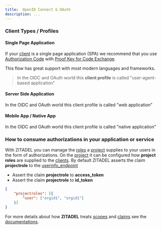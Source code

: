 ```yaml
---
title:  OpenID Connect & OAuth
description: ...
---
```


### Client Types / Profiles

#### Single Page Application

If your [client](administrate#Clients) is a single page application (SPA) we recommend that you use [Authorization Code](documentation#Authorization_Code) with [Proof Key for Code Exchange](documentation#Proof_Key_for_Code_Exchange).

This flow has great support with most modern languages and frameworks.

> In the OIDC and OAuth world this **client profile** is called "user-agent-based application"

#### Server Side Application

In the OIDC and OAuth world this client profile is called "web application"

#### Mobile App / Native App

In the OIDC and OAuth world this client profile is called "native application"

### How to consume authorizations in your application or service

With ZITADEL you can manage the [roles](administrate#Roles) a [project](administrate#Projects) supplies to your users in the form of authorizations.
On the [project](administrate#Projects) it can be configured how **project roles** are supplied to the [clients](administrate#Clients).
By default ZITADEL asserts the claim **projectrole** to the [userinfo_endpoint](documentation#userinfo_endpoint)

- Assert the claim **projectrole** to **access_token**
- Assert the claim **projectrole** to **id_token**

```JSON
{
	"projectroles": [{
		"user": ["orgid1", "orgid1"]
	}]
}
```

For more details about how **ZITADEL** treats [scopes](documentation#Scopes) and [claims](documentation#Claims) see the [documentations](documentation).
